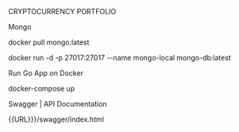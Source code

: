 CRYPTOCURRENCY PORTFOLIO

Mongo

docker pull mongo:latest

docker run -d -p 27017:27017 --name mongo-local mongo-db:latest

Run Go App on Docker

docker-compose up

Swagger | API Documentation

{{URL}}}/swagger/index.html
